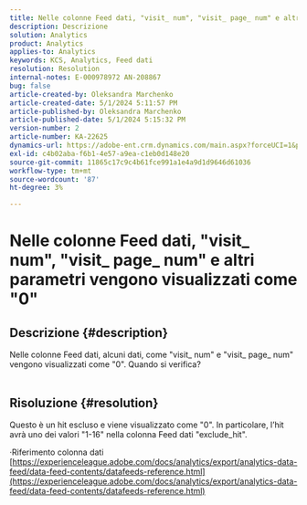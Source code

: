 ```yaml
---
title: Nelle colonne Feed dati, "visit_ num", "visit_ page_ num" e altri parametri vengono visualizzati come "0"
description: Descrizione
solution: Analytics
product: Analytics
applies-to: Analytics
keywords: KCS, Analytics, Feed dati
resolution: Resolution
internal-notes: E-000978972 AN-208867
bug: false
article-created-by: Oleksandra Marchenko
article-created-date: 5/1/2024 5:11:57 PM
article-published-by: Oleksandra Marchenko
article-published-date: 5/1/2024 5:15:32 PM
version-number: 2
article-number: KA-22625
dynamics-url: https://adobe-ent.crm.dynamics.com/main.aspx?forceUCI=1&pagetype=entityrecord&etn=knowledgearticle&id=2f4d1fe4-dd07-ef11-9f8a-6045bd006704
exl-id: c4b02aba-f6b1-4e57-a9ea-c1eb0d148e20
source-git-commit: 11865c17c9c4b61fce991a1e4a9d1d9646d61036
workflow-type: tm+mt
source-wordcount: '87'
ht-degree: 3%

---
```


# Nelle colonne Feed dati, &quot;visit_ num&quot;, &quot;visit_ page_ num&quot; e altri parametri vengono visualizzati come &quot;0&quot;

## Descrizione {#description}

Nelle colonne Feed dati, alcuni dati, come &quot;visit_ num&quot; e &quot;visit_ page_ num&quot; vengono visualizzati come &quot;0&quot;. Quando si verifica?
<br> 

## Risoluzione {#resolution}


Questo è un hit escluso e viene visualizzato come &quot;0&quot;. In particolare, l’hit avrà uno dei valori &quot;1-16&quot; nella colonna Feed dati &quot;exclude_hit&quot;.

·Riferimento colonna dati
[https://experienceleague.adobe.com/docs/analytics/export/analytics-data-feed/data-feed-contents/datafeeds-reference.html](https://experienceleague.adobe.com/docs/analytics/export/analytics-data-feed/data-feed-contents/datafeeds-reference.html)

